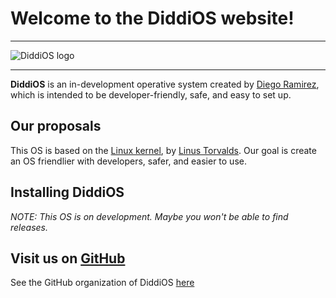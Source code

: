 # Welcome to the **DiddiOS** website!

----

![DiddiOS logo](https://DiddiOS.github.io/images/DiddiOS-web.png)

----

**DiddiOS** is an in-development operative system created by [Diego Ramirez](https://DiddiLeija.github.io), which is intended
to be developer-friendly, safe, and easy to set up.

## Our proposals

This OS is based on the [Linux kernel](https://kernel.org), by [Linus Torvalds](https://github.com/torvalds).
Our goal is create an OS friendlier with developers, safer, and easier to use.

## Installing DiddiOS

_NOTE: This OS is on development. Maybe you won't be able to find releases._

## Visit us on [GitHub](https://github.com)

See the GitHub organization of DiddiOS [here](https://github.com/DiddiOS)
